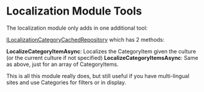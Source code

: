 # Localization Module Tools

The localization module only adds in one additional tool:

[ILocalizationCategoryCachedRepository](../../src/Localization/Localization.Models/Repositories/ILocalizedCategoryCachedRepository.cs) which has 2 methods:

**LocalizeCategoryItemAsync**: Localizes the CategoryItem given the culture (or the current culture if not specified)
**LocalizeCategoryItemsAsync**: Same as above, just for an array of CategoryItems.

This is all this module really does, but still useful if you have multi-lingual sites and use Categories for filters or in display.